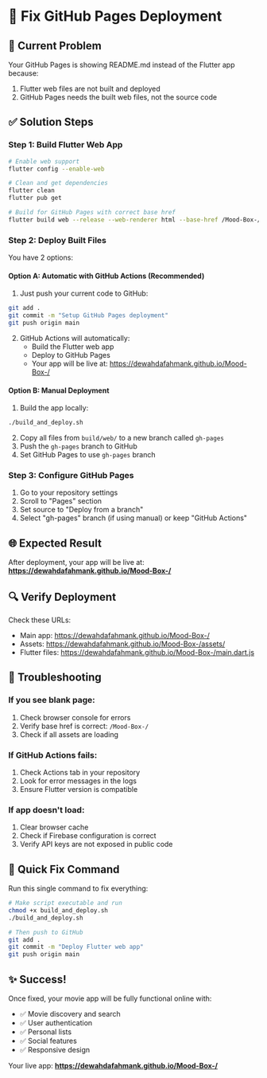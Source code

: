 # 🔧 Fix GitHub Pages Deployment

## 🚨 Current Problem
Your GitHub Pages is showing README.md instead of the Flutter app because:
1. Flutter web files are not built and deployed
2. GitHub Pages needs the built web files, not the source code

## ✅ Solution Steps

### Step 1: Build Flutter Web App
```bash
# Enable web support
flutter config --enable-web

# Clean and get dependencies
flutter clean
flutter pub get

# Build for GitHub Pages with correct base href
flutter build web --release --web-renderer html --base-href /Mood-Box-/
```

### Step 2: Deploy Built Files
You have 2 options:

#### Option A: Automatic with GitHub Actions (Recommended)
1. Just push your current code to GitHub:
```bash
git add .
git commit -m "Setup GitHub Pages deployment"
git push origin main
```

2. GitHub Actions will automatically:
   - Build the Flutter web app
   - Deploy to GitHub Pages
   - Your app will be live at: https://dewahdafahmank.github.io/Mood-Box-/

#### Option B: Manual Deployment
1. Build the app locally:
```bash
./build_and_deploy.sh
```

2. Copy all files from `build/web/` to a new branch called `gh-pages`
3. Push the `gh-pages` branch to GitHub
4. Set GitHub Pages to use `gh-pages` branch

### Step 3: Configure GitHub Pages
1. Go to your repository settings
2. Scroll to "Pages" section
3. Set source to "Deploy from a branch"
4. Select "gh-pages" branch (if using manual) or keep "GitHub Actions"

## 🌐 Expected Result

After deployment, your app will be live at:
**https://dewahdafahmank.github.io/Mood-Box-/**

## 🔍 Verify Deployment

Check these URLs:
- Main app: https://dewahdafahmank.github.io/Mood-Box-/
- Assets: https://dewahdafahmank.github.io/Mood-Box-/assets/
- Flutter files: https://dewahdafahmank.github.io/Mood-Box-/main.dart.js

## 🐛 Troubleshooting

### If you see blank page:
1. Check browser console for errors
2. Verify base href is correct: `/Mood-Box-/`
3. Check if all assets are loading

### If GitHub Actions fails:
1. Check Actions tab in your repository
2. Look for error messages in the logs
3. Ensure Flutter version is compatible

### If app doesn't load:
1. Clear browser cache
2. Check if Firebase configuration is correct
3. Verify API keys are not exposed in public code

## 🚀 Quick Fix Command

Run this single command to fix everything:
```bash
# Make script executable and run
chmod +x build_and_deploy.sh
./build_and_deploy.sh

# Then push to GitHub
git add .
git commit -m "Deploy Flutter web app"
git push origin main
```

## ✨ Success!

Once fixed, your movie app will be fully functional online with:
- ✅ Movie discovery and search
- ✅ User authentication
- ✅ Personal lists
- ✅ Social features
- ✅ Responsive design

Your live app: **https://dewahdafahmank.github.io/Mood-Box-/**
